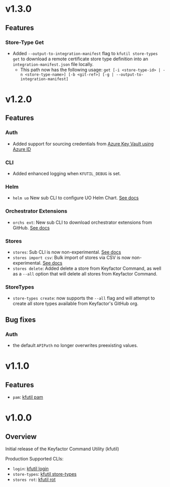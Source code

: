 # v1.3.0
## Features

### Store-Type Get
- Added `--output-to-integration-manifest` flag to `kfutil store-types get` to download a remote certificate store type definition into an `integration-manifest.json` file locally.
  - This path now has the following usage: `get [-i <store-type-id> | -n <store-type-name>] [-b <git-ref>] [-g | --output-to-integration-manifest]`

# v1.2.0
## Features
 
### Auth
- Added support for sourcing credentials from [Azure Key Vault using Azure ID](docs/auth_providers.md#azure-key-vault)

### CLI
- Added enhanced logging when `KFUTIL_DEBUG` is set.

### Helm
- `helm uo` New sub CLI to configure UO Helm Chart. [See docs](docs/kfutil_helm_uo)

### Orchestrator Extensions
- `orchs ext`: New sub CLI to download orchestrator extensions from GitHub. [See docs](docs/kfutil_orchs_ext)

### Stores
- `stores`: Sub CLI is now non-experimental. [See docs](docs/kfutil_stores.md)
- `stores import csv`: Bulk import of stores via CSV is now non-experimental. [See docs](docs/kfutil_stores_import_csv.md)
- `stores delete`: Added delete a store from Keyfactor Command, as well as a `--all` option that will delete all stores from Keyfactor Command.

### StoreTypes
- `store-types create`: now supports the `--all` flag and will attempt to create all store types available from Keyfactor's GitHub org.

## Bug fixes

### Auth
- the default `APIPath` no longer overwrites preexisting values.

# v1.1.0

## Features
- `pam`: [kfutil pam](docs/kfutil_pam.md)

# v1.0.0

## Overview
Initial release of the Keyfactor Command Utility (kfutil)

Production Supported CLIs:
- `login`: [kfutil login](docs/kfutil_login.md)
- `store-types`: [kfutil store-types](docs/kfutil_store-types.md)
- `stores rot`: [kfutil rot](docs/kfutil_stores_rot.md)
